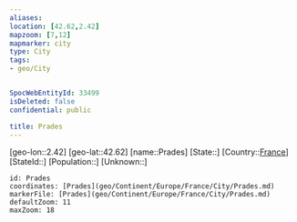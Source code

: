 ```yaml
---
aliases: 
location: [42.62,2.42]
mapzoom: [7,12] 
mapmarker: city 
type: City
tags:
- geo/City


SpocWebEntityId: 33499
isDeleted: false
confidential: public

title: Prades
---
```

[geo-lon::2.42]
[geo-lat::42.62]
[name::Prades]
[State::]
[Country::[France](geo/Continent/Europe/France.md)]
[StateId::]
[Population::]
[Unknown::]


```leaflet
id: Prades
coordinates: [Prades](geo/Continent/Europe/France/City/Prades.md)
markerFile: [Prades](geo/Continent/Europe/France/City/Prades.md)
defaultZoom: 11 
maxZoom: 18
```


